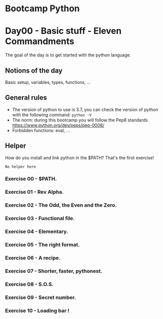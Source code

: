 # Bootcamp Python

# Day00 - Basic stuff - Eleven Commandments

The goal of the day is to get started with the python language.

## Notions of the day

Basic setup, variables, types, functions, ...

## General rules

* The version of python to use is 3.7, you can check the version of python with the following command: `python -V`
* The norm: during this bootcamp you will follow the Pep8 standards https://www.python.org/dev/peps/pep-0008/
* Forbidden functions: eval, ...

## Helper 

How do you install and link python in the $PATH? That's the first exercise!

```
No helper here
```

### Exercise 00 - $PATH.
### Exercise 01 - Rev Alpha.
### Exercise 02 - The Odd, the Even and the Zero.
### Exercise 03 - Functional file.
### Exercise 04 - Elementary.
### Exercise 05 - The right format.
### Exercise 06 - A recipe.
### Exercise 07 - Shorter, faster, pythonest.
### Exercise 08 - S.O.S.
### Exercise 09 - Secret number.
### Exercise 10 - Loading bar !
